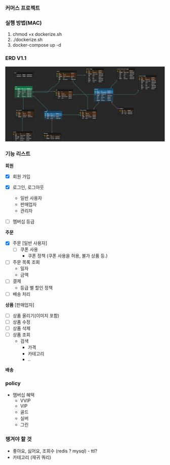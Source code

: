 
### 커머스 프로젝트

### 실행 방법(MAC)
1. chmod +x dockerize.sh 
2. ./dockerize.sh
3. docker-compose up -d

### ERD V1.1
<img src="image/ErdV1.png" >

### 기능 리스트

**회원**
- [x]  회원 가입
- [x] 로그인, 로그아웃
  - 일반 사용자
  - 판매업자
  - 관리자
- [ ] 멤버십 등급

 
 **주문**
- [x] 주문 [일반 사용자]
  - [ ] 쿠폰 사용
    - 쿠폰 정책 (쿠폰 사용을 허용, 불가 상품 등.)
- [ ] 주문 목록 조회
  - 일자
  - 금액
- [ ] 결제
  - 등급 별 할인 정책
- [ ] 배송 처리

**상품** [판매업자]
- [ ] 상품 올리기(이미지 포함)
- [ ] 상품 수정
- [ ] 상품 삭제
- [ ] 상품 조회
  - 검색
    - 가격
    - 카테고리
    - ..

**배송**

### policy
 
- 맴버십 혜택
  - VVIP
  - VIP
  - 골드
  - 실버
  - 그린

### 챙겨야 할 것
- 좋아요, 싫어요, 조회수 (redis ? mysql) - ttl?
- 카테고리 (재귀 쿼리)